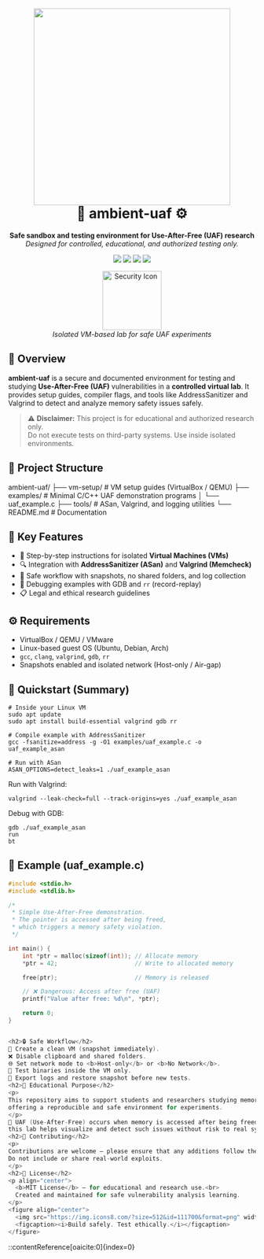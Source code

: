 <h1 align="center">
  <img src="https://img.shields.io/badge/ambient--uaf-%20-blueviolet?style=for-the-badge&logo=linux&logoColor=white" width="400"><br>
  🧠 <b>ambient-uaf</b> ⚙️  
</h1>

<p align="center">
  <b>Safe sandbox and testing environment for Use-After-Free (UAF) research</b><br>
  <i>Designed for controlled, educational, and authorized testing only.</i>
</p>

<p align="center">
  <img src="https://img.shields.io/badge/license-MIT-green?style=flat-square">
  <img src="https://img.shields.io/badge/platform-Linux-lightgrey?style=flat-square">
  <img src="https://img.shields.io/badge/language-C/C++-blue?style=flat-square">
  <img src="https://img.shields.io/badge/status-Lab%20Ready-orange?style=flat-square">
</p>

<figure align="center">
  <img src="https://img.icons8.com/?size=512&id=44660&format=png" width="120" alt="Security Icon">
  <figcaption><i>Isolated VM-based lab for safe UAF experiments</i></figcaption>
</figure>

<h2>🧩 Overview</h2>

<p>
<b>ambient-uaf</b> is a secure and documented environment for testing and studying
<strong>Use-After-Free (UAF)</strong> vulnerabilities in a <b>controlled virtual lab</b>.
It provides setup guides, compiler flags, and tools like AddressSanitizer and Valgrind
to detect and analyze memory safety issues safely.
</p>

> ⚠️ <b>Disclaimer:</b> This project is for educational and authorized research only.  
> Do not execute tests on third-party systems. Use inside isolated environments.

<h2>📁 Project Structure</h2>

ambient-uaf/
├── vm-setup/ # VM setup guides (VirtualBox / QEMU)
├── examples/ # Minimal C/C++ UAF demonstration programs
│ └── uaf_example.c
├── tools/ # ASan, Valgrind, and logging utilities
└── README.md # Documentation


<h2>🧠 Key Features</h2>

- 🧱 Step-by-step instructions for isolated **Virtual Machines (VMs)**  
- 🔍 Integration with **AddressSanitizer (ASan)** and **Valgrind (Memcheck)**  
- 💾 Safe workflow with snapshots, no shared folders, and log collection  
- 🧰 Debugging examples with GDB and `rr` (record-replay)  
- 📋 Legal and ethical research guidelines  

<h2>⚙️ Requirements</h2>

<ul>
  <li>VirtualBox / QEMU / VMware</li>
  <li>Linux-based guest OS (Ubuntu, Debian, Arch)</li>
  <li><code>gcc</code>, <code>clang</code>, <code>valgrind</code>, <code>gdb</code>, <code>rr</code></li>
  <li>Snapshots enabled and isolated network (Host-only / Air-gap)</li>
</ul>

<h2>🚀 Quickstart (Summary)</h2>

```
# Inside your Linux VM
sudo apt update
sudo apt install build-essential valgrind gdb rr

# Compile example with AddressSanitizer
gcc -fsanitize=address -g -O1 examples/uaf_example.c -o uaf_example_asan

# Run with ASan
ASAN_OPTIONS=detect_leaks=1 ./uaf_example_asan
```

Run with Valgrind:

```
valgrind --leak-check=full --track-origins=yes ./uaf_example_asan

```

Debug with GDB:
```
gdb ./uaf_example_asan
run
bt
```

<h2>🧪 Example (uaf_example.c)</h2>

```c
#include <stdio.h>
#include <stdlib.h>

/*
 * Simple Use-After-Free demonstration.
 * The pointer is accessed after being freed,
 * which triggers a memory safety violation.
 */

int main() {
    int *ptr = malloc(sizeof(int)); // Allocate memory
    *ptr = 42;                      // Write to allocated memory

    free(ptr);                      // Memory is released

    // ❌ Dangerous: Access after free (UAF)
    printf("Value after free: %d\n", *ptr);

    return 0;
}


<h2>🔒 Safe Workflow</h2>
🧰 Create a clean VM (snapshot immediately).
❌ Disable clipboard and shared folders.
🌐 Set network mode to <b>Host-only</b> or <b>No Network</b>.
🔁 Test binaries inside the VM only.
💾 Export logs and restore snapshot before new tests.
<h2>📘 Educational Purpose</h2>
<p>
This repository aims to support students and researchers studying memory corruption,
offering a reproducible and safe environment for experiments.
</p>
🧩 UAF (Use-After-Free) occurs when memory is accessed after being freed —
this lab helps visualize and detect such issues without risk to real systems.
<h2>🤝 Contributing</h2>
<p>
Contributions are welcome — please ensure that any additions follow the same safety and ethical principles.
Do not include or share real-world exploits.
</p>
<h2>📜 License</h2>
<p align="center">
  <b>MIT License</b> — for educational and research use.<br>
  Created and maintained for safe vulnerability analysis learning.
</p>
<figure align="center">
  <img src="https://img.icons8.com/?size=512&id=111700&format=png" width="100" alt="Lab Icon">
  <figcaption><i>Build safely. Test ethically.</i></figcaption>
</figure>
```
::contentReference[oaicite:0]{index=0}
